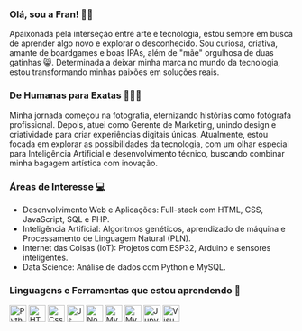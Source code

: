 ### Olá, sou a Fran! 🙋‍♀️
Apaixonada pela interseção entre arte e tecnologia, estou sempre em busca de aprender algo novo e explorar o desconhecido. Sou curiosa, criativa, amante de boardgames e boas IPAs, além de "mãe" orgulhosa de duas gatinhas 😸. Determinada a deixar minha marca no mundo da tecnologia, estou transformando minhas paixões em soluções reais.

### De Humanas para Exatas 👩🏻‍💻
Minha jornada começou na fotografia, eternizando histórias como fotógrafa profissional. Depois, atuei como Gerente de Marketing, unindo design e criatividade para criar experiências digitais únicas. Atualmente, estou focada em explorar as possibilidades da tecnologia, com um olhar especial para Inteligência Artificial e desenvolvimento técnico, buscando combinar minha bagagem artística com inovação.

### Áreas de Interesse 💻
- Desenvolvimento Web e Aplicações: Full-stack com HTML, CSS, JavaScript, SQL e PHP.
- Inteligência Artificial: Algoritmos genéticos, aprendizado de máquina e Processamento de Linguagem Natural (PLN).
- Internet das Coisas (IoT): Projetos com ESP32, Arduino e sensores inteligentes.
- Data Science: Análise de dados com Python e MySQL.
  
### Linguagens e Ferramentas que estou aprendendo 🚀

<img src="https://www.svgrepo.com/show/452091/python.svg" width="30px" alt="Python"> <img src="https://www.svgrepo.com/show/452228/html-5.svg" width="30px" alt="HTML5"> <img src="https://www.svgrepo.com/show/452185/css-3.svg" width="30px" alt="Css"> <img src="https://www.svgrepo.com/show/349419/javascript.svg" width="30px" alt="Js"> <img src="https://www.svgrepo.com/show/354119/nodejs-icon.svg" width="30px" alt="NodeJs"> <img src="https://www.svgrepo.com/show/452088/php.svg" width="30px" alt="MySql">
<img src="https://www.svgrepo.com/show/373309/mysql.svg" width="30px" alt="MySql"> <img src="https://www.svgrepo.com/show/353949/jupyter.svg" width="30px" alt="Jupyter"> <img src="https://www.svgrepo.com/show/354522/visual-studio-code.svg" width="30px" alt="Visualcode">

